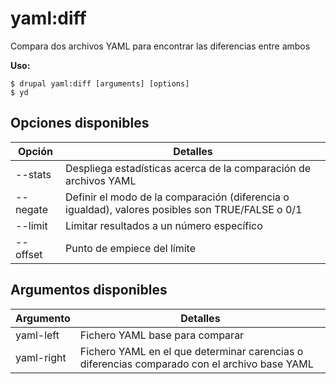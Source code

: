 # yaml:diff
Compara dos archivos YAML para encontrar las diferencias entre ambos

**Uso:**
```
$ drupal yaml:diff [arguments] [options]
$ yd  
```

## Opciones disponibles
Opción | Detalles
-------|-------------
--stats | Despliega estadísticas acerca de la comparación de archivos YAML
--negate | Definir el modo de la comparación (diferencia o igualdad), valores posibles son TRUE/FALSE o 0/1
--limit | Limitar resultados a un número específico
--offset | Punto de empiece del límite

## Argumentos disponibles
Argumento | Detalles
---------|-------------
yaml-left | Fichero YAML base para comparar
yaml-right | Fichero YAML en el que determinar carencias o diferencias comparado con el archivo base YAML
